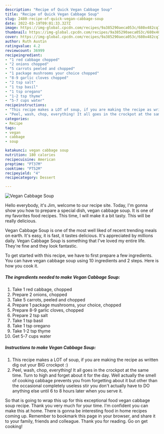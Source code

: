 ```yaml
---
description: "Recipe of Quick Vegan Cabbage Soup"
title: "Recipe of Quick Vegan Cabbage Soup"
slug: 2480-recipe-of-quick-vegan-cabbage-soup
date: 2022-03-19T09:01:33.327Z
image: https://img-global.cpcdn.com/recipes/9a385290aeca053c/680x482cq70/vegan-cabbage-soup-recipe-main-photo.jpg
thumbnail: https://img-global.cpcdn.com/recipes/9a385290aeca053c/680x482cq70/vegan-cabbage-soup-recipe-main-photo.jpg
cover: https://img-global.cpcdn.com/recipes/9a385290aeca053c/680x482cq70/vegan-cabbage-soup-recipe-main-photo.jpg
author: Ruth Austin
ratingvalue: 4.2
reviewcount: 36999
recipeingredient:
- "1 red cabbage chopped"
- "2 onions chopped"
- "5 carrots peeled and chopped"
- "1 package mushrooms your choice chopped"
- "8-9 garlic cloves chopped"
- "2 tsp salt"
- "1 tsp basil"
- "1 tsp oregano"
- "1-2 tsp thyme"
- "5-7 cups water"
recipeinstructions:
- "This recipe makes a LOT of soup, if you are making the recipe as written dig out your BIG crockpot :)"
- "Peel, wash, chop, everything! It all goes in the crockpot at the same time. Turn to high and forget about it for the day. Well actually the smell of cooking cabbage prevents you from forgetting about it but other than the occasional completely useless stir you don&#39;t actually have to DO anything else until 6 to 8 hours later when you serve it."
categories:
- Recipe
tags:
- vegan
- cabbage
- soup

katakunci: vegan cabbage soup 
nutrition: 180 calories
recipecuisine: American
preptime: "PT37M"
cooktime: "PT52M"
recipeyield: "4"
recipecategory: Dessert

---
```



![Vegan Cabbage Soup](https://img-global.cpcdn.com/recipes/9a385290aeca053c/680x482cq70/vegan-cabbage-soup-recipe-main-photo.jpg)

Hello everybody, it's Jim, welcome to our recipe site. Today, I'm gonna show you how to prepare a special dish, vegan cabbage soup. It is one of my favorites food recipes. This time, I will make it a bit tasty. This will be really delicious.

Vegan Cabbage Soup is one of the most well liked of recent trending meals on earth. It's easy, it is fast, it tastes delicious. It's appreciated by millions daily. Vegan Cabbage Soup is something that I've loved my entire life. They're fine and they look fantastic.




To get started with this recipe, we have to first prepare a few ingredients. You can have vegan cabbage soup using 10 ingredients and 2 steps. Here is how you cook it.

<!--inarticleads1-->

##### The ingredients needed to make Vegan Cabbage Soup:

1. Take 1 red cabbage, chopped
1. Prepare 2 onions, chopped
1. Take 5 carrots, peeled and chopped
1. Prepare 1 package mushrooms, your choice, chopped
1. Prepare 8-9 garlic cloves, chopped
1. Prepare 2 tsp salt
1. Take 1 tsp basil
1. Take 1 tsp oregano
1. Take 1-2 tsp thyme
1. Get 5-7 cups water




<!--inarticleads2-->

##### Instructions to make Vegan Cabbage Soup:

1. This recipe makes a LOT of soup, if you are making the recipe as written dig out your BIG crockpot :)
1. Peel, wash, chop, everything! It all goes in the crockpot at the same time. Turn to high and forget about it for the day. Well actually the smell of cooking cabbage prevents you from forgetting about it but other than the occasional completely useless stir you don&#39;t actually have to DO anything else until 6 to 8 hours later when you serve it.




So that is going to wrap this up for this exceptional food vegan cabbage soup recipe. Thank you very much for your time. I'm confident you can make this at home. There is gonna be interesting food in home recipes coming up. Remember to bookmark this page in your browser, and share it to your family, friends and colleague. Thank you for reading. Go on get cooking!
